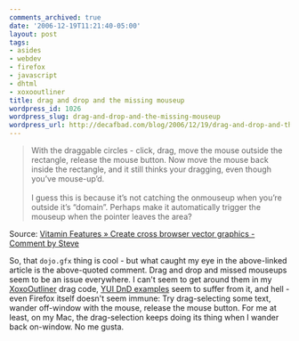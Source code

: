 ```yaml
---
comments_archived: true
date: '2006-12-19T11:21:40-05:00'
layout: post
tags:
- asides
- webdev
- firefox
- javascript
- dhtml
- xoxooutliner
title: drag and drop and the missing mouseup
wordpress_id: 1026
wordpress_slug: drag-and-drop-and-the-missing-mouseup
wordpress_url: http://decafbad.com/blog/2006/12/19/drag-and-drop-and-the-missing-mouseup
---
```

<blockquote cite="http://www.thinkvitamin.com/features/design/create-cross-browser-vector-graphics#comment-34453">With the draggable circles - click, drag, move the mouse outside the rectangle, release the mouse button. Now move the mouse back inside the rectangle, and it still thinks your dragging, even though you’ve mouse-up’d.<br /><br />I guess this is because it’s not catching the onmouseup when you’re outside it’s “domain”. Perhaps make it automatically trigger the mouseup when the pointer leaves the area?</blockquote><div class="quotesource">Source: <a href="http://www.thinkvitamin.com/features/design/create-cross-browser-vector-graphics#comment-34453">Vitamin Features » Create cross browser vector graphics - Comment by Steve</a></div>

So, that <code>dojo.gfx</code> thing is cool - but what caught my eye in the above-linked article is the above-quoted comment.  Drag and drop and missed mouseups seem to be an issue everywhere.  I can't seem to get around them in my [XoxoOutliner](http://decafbad.com/trac/wiki/XoxoOutliner) drag code, [YUI DnD examples](http://developer.yahoo.com/yui/examples/dragdrop/drag.html?mode=dist) seem to suffer from it, and hell - even Firefox itself doesn't seem immune:  Try drag-selecting some text, wander off-window with the mouse, release the mouse button.  For me at least, on my Mac, the drag-selection keeps doing its thing when I wander back on-window.   No me gusta.
